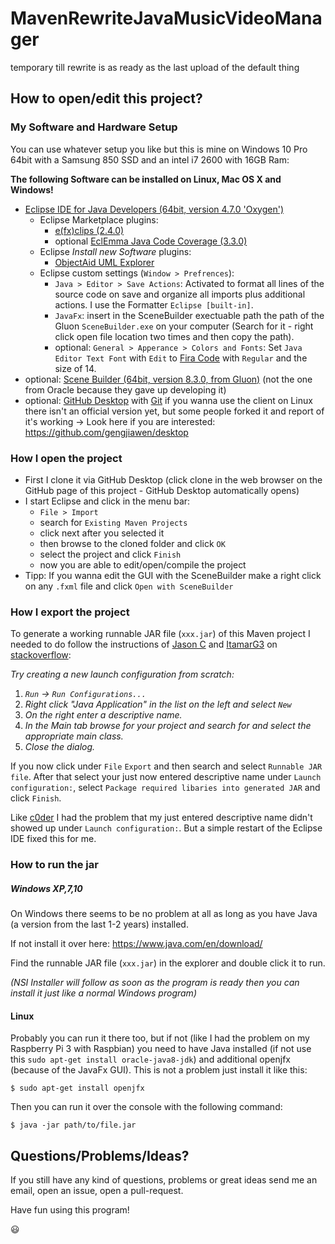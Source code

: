 # MavenRewriteJavaMusicVideoManager
temporary till rewrite is as ready as the last upload of the default thing

## How to open/edit this project?

### My Software and Hardware Setup

You can use whatever setup you like but this is mine on Windows 10 Pro 64bit with a Samsung 850 SSD and an intel i7 2600 with 16GB Ram:

**The following Software can be installed on Linux, Mac OS X and Windows!**

- [Eclipse IDE for Java Developers (64bit, version 4.7.0 'Oxygen')](https://www.eclipse.org/downloads/)
  - Eclipse Marketplace plugins:
    - [e(fx)clips (2.4.0)](http://marketplace.eclipse.org/content/efxclipse)
    - optional [EclEmma Java Code Coverage (3.3.0)](http://marketplace.eclipse.org/content/eclemma-java-code-coverage)
  - Eclipse *Install new Software* plugins:
    - [ObjectAid UML Explorer](http://www.objectaid.com/update/current)
  - Eclipse custom settings (`Window > Prefrences`):
    - `Java > Editor > Save Actions`: Activated to format all lines of the source code on save and organize all imports plus additional actions. I use the Formatter `Eclipse [built-in]`.
    - `JavaFx`: insert in the SceneBuilder exectuable path the path of the Gluon `SceneBuilder.exe` on your computer (Search for it - right click open file location two times and then copy the path).
    - optional: `General > Apperance > Colors and Fonts`: Set `Java Editor Text Font` with `Edit` to [Fira Code](https://github.com/tonsky/FiraCode) with `Regular` and the size of 14.
- optional: [Scene Builder (64bit, version 8.3.0, from Gluon)](http://gluonhq.com/products/scene-builder/) (not the one from Oracle because they gave up developing it)
- optional: [GitHub Desktop](https://desktop.github.com/) with [Git](https://git-scm.com/downloads)
  if you wanna use the client on Linux there isn't an official version yet, but some people forked it and report of it's working -> Look here if you are interested: https://github.com/gengjiawen/desktop

### How I open the project

- First I clone it via GitHub Desktop (click clone in the web browser on the GitHub page of this project - GitHub Desktop automatically opens)
- I start Eclipse and click in the menu bar:
  - `File > Import`
  - search for `Existing Maven Projects`
  - click next after you selected it
  - then browse to the cloned folder and click `OK`
  - select the project and click `Finish`
  - now you are able to edit/open/compile the project
- Tipp: If you wanna edit the GUI with the SceneBuilder make a right click on any `.fxml` file and click `Open with SceneBuilder`

### How I export the project

To generate a working runnable JAR file (`xxx.jar`) of this Maven project I needed to do follow the instructions of [Jason C](https://stackoverflow.com/users/616460/jason-c) and [ItamarG3](https://stackoverflow.com/users/3625036/itamarg3) on [stackoverflow](https://stackoverflow.com/a/18218809/7827128):

*Try creating a new launch configuration from scratch:*

1. *`Run` -> `Run Configurations...`*
2. *Right click "Java Application" in the list on the left and select `New`*
3. *On the right enter a descriptive name.*
4. *In the Main tab browse for your project and search for and select the appropriate main class.*
5. *Close the dialog.*

If you now click under `File` `Export` and then search and select `Runnable JAR file`. After that select your just now entered descriptive name under `Launch configuration:`, select `Package required libaries into generated JAR` and click `Finish`.

Like [c0der](https://stackoverflow.com/a/43454265/7827128) I had the problem that my just entered descriptive name didn't showed up under `Launch configuration:`. But a simple restart of the Eclipse IDE fixed this for me.

### How to run the jar

##### Windows XP,7,10

On Windows there seems to be no problem at all as long as you have Java (a version from the last 1-2 years) installed.

If not install it over here: https://www.java.com/en/download/

Find the runnable JAR file (`xxx.jar`) in the explorer and double click it to run.

*(NSI Installer will follow as soon as the program is ready then you can install it just like a normal Windows program)*

#### Linux

Probably you can run it there too, but if not (like I had the problem on my Raspberry Pi 3 with Raspbian) you need to have Java installed (if not use this `sudo apt-get install oracle-java8-jdk`) and additional openjfx (because of the JavaFx GUI). This is not a problem just install it like this:

```
$ sudo apt-get install openjfx
```

Then you can run it over the console with the following command:

```
$ java -jar path/to/file.jar
```



## Questions/Problems/Ideas?

If you still have any kind of questions, problems or great ideas send me an email, open an issue, open a pull-request.

Have fun using this program!

 :smiley: